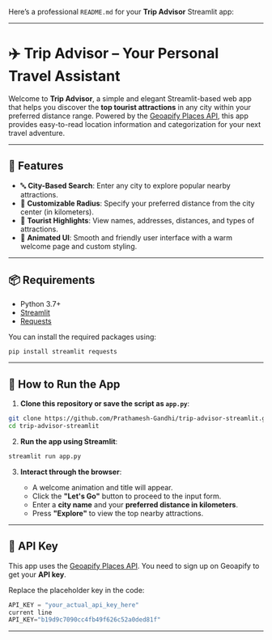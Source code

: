 Here’s a professional `README.md` for your **Trip Advisor** Streamlit app:

---

# ✈️ Trip Advisor – Your Personal Travel Assistant

Welcome to **Trip Advisor**, a simple and elegant Streamlit-based web app that helps you discover the **top tourist attractions** in any city within your preferred distance range. Powered by the [Geoapify Places API](https://www.geoapify.com/places-api), this app provides easy-to-read location information and categorization for your next travel adventure.

---

## 🌟 Features

* 🔤 **City-Based Search**: Enter any city to explore popular nearby attractions.
* 📏 **Customizable Radius**: Specify your preferred distance from the city center (in kilometers).
* 📍 **Tourist Highlights**: View names, addresses, distances, and types of attractions.
* 🎨 **Animated UI**: Smooth and friendly user interface with a warm welcome page and custom styling.

---

## 📦 Requirements

* Python 3.7+
* [Streamlit](https://streamlit.io)
* [Requests](https://docs.python-requests.org/en/latest/)

You can install the required packages using:

```bash
pip install streamlit requests
```

---

## 🚀 How to Run the App

1. **Clone this repository or save the script as `app.py`**:

```bash
git clone https://github.com/Prathamesh-Gandhi/trip-advisor-streamlit.git
cd trip-advisor-streamlit
```

2. **Run the app using Streamlit**:

```bash
streamlit run app.py
```

3. **Interact through the browser**:

   * A welcome animation and title will appear.
   * Click the **"Let's Go"** button to proceed to the input form.
   * Enter a **city name** and your **preferred distance in kilometers**.
   * Press **"Explore"** to view the top nearby attractions.

---

## 🔐 API Key

This app uses the [Geoapify Places API](https://apidocs.geoapify.com/). You need to sign up on Geoapify to get your **API key**.

Replace the placeholder key in the code:

```python
API_KEY = "your_actual_api_key_here"
current line
API_KEY="b19d9c7090cc4fb49f626c52a0ded81f"
```

---


